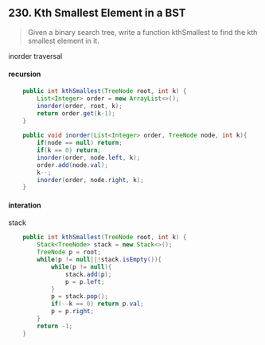 ## 230. Kth Smallest Element in a BST
> Given a binary search tree, write a function kthSmallest to find the kth smallest element in it.


inorder traversal
#### recursion

```java
	public int kthSmallest(TreeNode root, int k) {
        List<Integer> order = new ArrayList<>();
        inorder(order, root, k);
        return order.get(k-1);
    }
    
    public void inorder(List<Integer> order, TreeNode node, int k){
        if(node == null) return;
        if(k == 0) return;
        inorder(order, node.left, k);
        order.add(node.val);
        k--;
        inorder(order, node.right, k);
    }
```

#### interation
stack

```java
    public int kthSmallest(TreeNode root, int k) {
        Stack<TreeNode> stack = new Stack<>();
        TreeNode p = root;
        while(p != null||!stack.isEmpty()){
            while(p != null){
                stack.add(p);
                p = p.left;
            }
            p = stack.pop();
            if(--k == 0) return p.val;
            p = p.right;
        }
        return -1;
    }
```
